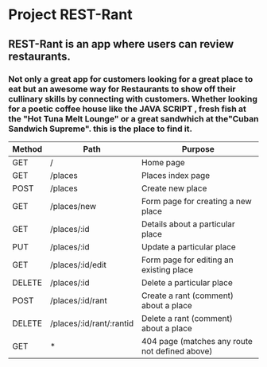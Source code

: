 # Project REST-Rant

## REST-Rant is an app where users can review restaurants.

### Not only a great app for customers looking for a great place to eat but an awesome way for Restaurants to show off their cullinary skills by connecting with customers. Whether looking for a poetic coffee house like the JAVA SCRIPT , fresh fish at the "Hot Tuna Melt Lounge" or a great sandwhich at the"Cuban Sandwich Supreme". this is the place to find it. 
 


| Method |        Path             |          Purpose                              
|------- |----------------------   |----------------------------------------        |
| GET    | /                       | Home page                                      |
| GET    | /places                 | Places index page                              |
| POST   | /places                 | Create new place                               |
| GET    | /places/new             | Form page for creating a new place             |
| GET    | /places/:id             | Details about a particular place               |
| PUT    | /places/:id             | Update a particular place                      |
| GET    | /places/:id/edit        | Form page for editing an existing place        |
| DELETE | /places/:id             | Delete a particular place                      |
| POST   | /places/:id/rant        | Create a rant (comment) about a place          |
| DELETE | /places/:id/rant/:rantid| Delete a rant (comment) about a place          |
| GET    | *                       | 404 page (matches any route not defined above) |